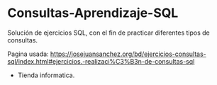 # Consultas-Aprendizaje-SQL
Solución de ejercicios SQL, con el fin de practicar diferentes tipos de consultas.

Pagina usada: https://josejuansanchez.org/bd/ejercicios-consultas-sql/index.html#ejercicios.-realizaci%C3%B3n-de-consultas-sql
* Tienda informatica.
